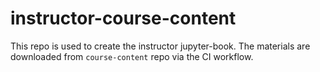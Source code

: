 # instructor-course-content
This repo is used to create the instructor jupyter-book. The materials are downloaded from `course-content` repo via the CI workflow.
